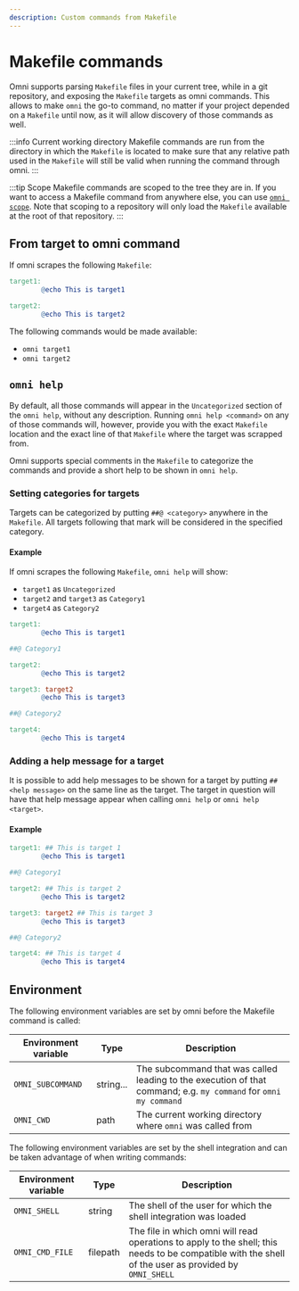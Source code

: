 ```yaml
---
description: Custom commands from Makefile
---
```


# Makefile commands

Omni supports parsing `Makefile` files in your current tree, while in a git repository, and exposing the `Makefile` targets as omni commands. This allows to make `omni` the go-to command, no matter if your project depended on a `Makefile` until now, as it will allow discovery of those commands as well.

:::info Current working directory
Makefile commands are run from the directory in which the `Makefile` is located to make sure that any relative path used in the `Makefile` will still be valid when running the command through omni.
:::

:::tip Scope
Makefile commands are scoped to the tree they are in. If you want to access a Makefile command from anywhere else, you can use [`omni scope`](/reference/builtin-commands/scope). Note that scoping to a repository will only load the `Makefile` available at the root of that repository.
:::

## From target to omni command

If omni scrapes the following `Makefile`:

```makefile
target1:
        @echo This is target1

target2:
        @echo This is target2
```

The following commands would be made available:
- `omni target1`
- `omni target2`

## `omni help`

By default, all those commands will appear in the `Uncategorized` section of the `omni help`, without any description. Running `omni help <command>` on any of those commands will, however, provide you with the exact `Makefile` location and the exact line of that `Makefile` where the target was scrapped from.

Omni supports special comments in the `Makefile` to categorize the commands and provide a short help to be shown in `omni help`.

### Setting categories for targets

Targets can be categorized by putting `##@ <category>` anywhere in the `Makefile`. All targets following that mark will be considered in the specified category.

#### Example

If omni scrapes the following `Makefile`, `omni help` will show:
- `target1` as `Uncategorized`
- `target2` and `target3` as `Category1`
- `target4` as `Category2`

```makefile
target1:
        @echo This is target1

##@ Category1

target2:
        @echo This is target2

target3: target2
        @echo This is target3

##@ Category2

target4:
        @echo This is target4
```

### Adding a help message for a target

It is possible to add help messages to be shown for a target by putting `## <help message>` on the same line as the target. The target in question will have that help message appear when calling `omni help` or `omni help <target>`.

#### Example

```makefile
target1: ## This is target 1
        @echo This is target1

##@ Category1

target2: ## This is target 2
        @echo This is target2

target3: target2 ## This is target 3
        @echo This is target3

##@ Category2

target4: ## This is target 4
        @echo This is target4
```

## Environment

The following environment variables are set by omni before the Makefile command is called:

| Environment variable | Type | Description |
|----------------------|------|-------------|
| `OMNI_SUBCOMMAND` | string... | The subcommand that was called leading to the execution of that command; e.g. `my command` for `omni my command` |
| `OMNI_CWD` | path | The current working directory where `omni` was called from |

The following environment variables are set by the shell integration and can be taken advantage of when writing commands:

| Environment variable | Type | Description |
|----------------------|------|-------------|
| `OMNI_SHELL` | string | The shell of the user for which the shell integration was loaded |
| `OMNI_CMD_FILE` | filepath | The file in which omni will read operations to apply to the shell; this needs to be compatible with the shell of the user as provided by `OMNI_SHELL` |

